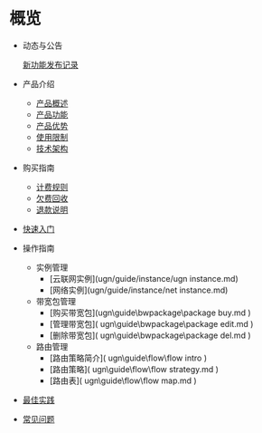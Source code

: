 # 概览

- 动态与公告

  [新功能发布记录](ugn/newfunctions/newfunctions.md)

- 产品介绍
  
  - [产品概述](ugn/intro/description.md)
  - [产品功能](ugn/intro/function.md)
  - [产品优势](ugn/intro/advantages.md)
  - [使用限制](ugn/intro/limit.md)
  - [技术架构](ugn/intro/architecture.md)
  
- 购买指南
  - [计费规则](ugn/buy/charge.md)
  - [欠费回收](ugn/buy/recycle.md)
  - [退款说明](ugn/buy/refund)

- [快速入门](ugn/fast/fast.md)

- 操作指南

  - 实例管理
    - [云联网实例](ugn/guide/instance/ugn instance.md)
    - [网络实例](ugn/guide/instance/net instance.md)
  - 带宽包管理
    - [购买带宽包](ugn\guide\bwpackage\package buy.md )
    - [管理带宽包]( ugn\guide\bwpackage\package edit.md )
    - [删除带宽包]( ugn\guide\bwpackage\package del.md )
  - 路由管理
    - [路由策略简介]( ugn\guide\flow\flow intro )
    - [路由策略]( ugn\guide\flow\flow strategy.md )
    - [路由表]( ugn\guide\flow\flow map.md )

- [最佳实践](ugn/bestpractice/bestpractice.md)

- [常见问题](ugn/faq/faq.md)
